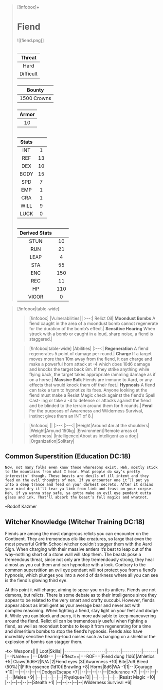 >[!infobox]+
># Fiend
>![[fiend.png]]
>###### 
>|Threat|
>|:---:|
>|Hard|
>|Difficult|
>##### 
>|Bounty|
>|:---:|
>|1500 Crowns|
>#####
>|Armor|
>|:---:|
>|10|
>###### 
>
>|Stats||
>|:---:|:---:|
>|INT|1|
>|REF|13|
>|DEX|10|
>|BODY|15|
>|SPD|7|
>|EMP|1|
>|CRA|1|
>|WILL|9|
>|LUCK|0|
>######
>|Derived Stats||
>|:---:|:---:|
>|STUN|10|
>|RUN|21|
>|LEAP|4|
>|STA|55|
>|ENC|150|
>|REC|11|
>|HP|110|
>|VIGOR|0|

>[!infobox|table-wide]
>>[!infobox]
>>|Vulnerabilities|
>>|:---:|
>>Relict Oil|
>>**Moondust Bombs** A fiend caught in the area of a moondust bomb cannot regenerate for the duration of the bomb’s effect.|
>>**Sensitive Hearing** When struck with a bomb or caught in a loud, sharp noise, a fiend is staggered.|
>
>>[!Infobox|table-wide]
>>|Abilities|
>>|:---:|
>>**Regeneration** A fiend regenerates 5 point of damage per round.|
>>**Charge** If a target moves more than 10m away from the fiend, it can charge and make a powerful horn attack at -4 which does 10d6 damage and knocks the target back 8m. If they strike anything while flying back, the target takes appropriate ramming damage as if on a horse.|
>>**Massive Bulk** Fiends are immune to Aard, or any effects that would knock them off their feet.|
>>**Hypnosis** A fiend can take a turn to hypnotize its foes. Anyone looking at the fiend must make a Resist Magic check against the fiend’s Spell Cast- ing or take a -4 to defense or attacks against the fiend and be blinded to the terrain around them for 5 rounds.|
>>**Feral** For the purposes of Awareness and Wilderness Survival, instinct gives them an INT of 8.|
>
>>[!infobox]
>>||
>>|:---:|:---:|
>>|Height|Around 4m at the shoulders|
>>|Weight|Around 150kg|
>>|Environment|Remote areas of wilderness|
>>|Intelligence|About as intelligent as a dog|
>>|Organization|Solitary|

## Common Superstition (Education DC:18)
```ad-quote
Now, not many folks even know these whoresons exist. Heh, mostly stick to the mountains from what I hear. What people do say’s pretty interestin’ though. These beasts are devils of ill intent and they feed on the evil thoughts of men. If ya encounter one it’ll put ya into a deep trance and feed on your darkest secrets. After it drains your mind dry it’ll tear ya limb from limb and feast on your corpse. Heh, if ya wanna stay safe, ya gotta make an evil eye pendant outta glass and ink. That’ll absorb the beast’s fell magics and whatnot.
```
–Rodolf Kazmer

## Witcher Knowledge (Witcher Training DC:18)
Fiends are among the most dangerous relicts you can encounter on the Continent. They are tremendous elk-like creatures, so large that even the most powerful Griffin School witcher couldn’t stagger them with the Aard Sign. When charging with their massive antlers it’s best to leap out of the way–nothing short of a stone wall will stop them. The beasts pose a tremendous threat, since not only are they tremendously strong, they heal almost as you cut them and can hypnotize with a look. Contrary to the common superstition an evil eye pendant will not protect you from a fiend’s hypnosis, which plunges you into a world of darkness where all you can see is the fiend‘s glowing third eye.

At this point it will charge, aiming to spear you on its antlers. Fiends are not demons, but relicts. There is some debate as to their intelligence since they appear to be related to the very smart and crafty succubi. However, fiends appear about as intelligent as your average bear and never act with complex reasoning. When fighting a fiend, stay light on your feet and dodge it. While you can block and parry, it is more advisable to keep maneuvering around the fiend. Relict oil can be tremendously useful when fighting a fiend, as well as moondust bombs to keep it from regenerating for a time and dimeritium bombs to stop the fiend’s hypnosis. Fiends also have incredibly sensitive hearing–loud noises such as banging on a shield or the explosion of bombs can stagger them.

-tx-
Weapons||||                  Loot|Skills|
|---------------------|-------|----------|-------|
|==Name==                      |==DMG==    |==Effect==|==ROF==|Fiend dung (1d6)|Athletics +5|
Claws|6d6+2|N/A    |2|Fiend eyes (3)|Awareness +10|
Bite|7d6|Bleed (50%)|1|Fifth essence (1d10)|Brawling +8|
Horns|8d6|WA -1|1|--|Courage +10|
--|--|--|--|--|Dodge/Escape +7|
|--|--|--|--|--|Endurance +7|
|--|--|--|--|--|Melee +9|
|--|--|--|--|--|Physique+10|
|--|--|--|--|--|Resist Magic +10|
|--|--|--|--|--|Stealth +1|
|--|--|--|--|--|Wilderness Survival +6|